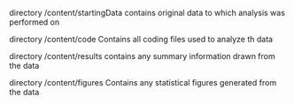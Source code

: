 directory /content/startingData 
contains original data to which analysis was performed on

directory /content/code
Contains all coding files used to analyze th data

directory /content/results
contains any summary information drawn from the data

directory /content/figures
Contains any statistical figures generated from the data
